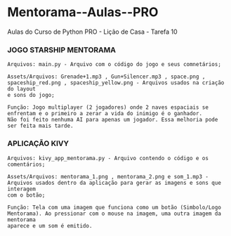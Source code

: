 # Mentorama--Aulas--PRO
Aulas do Curso de Python PRO - Lição de Casa - Tarefa 10


### JOGO STARSHIP MENTORAMA

    Arquivos: main.py - Arquivo com o código do jogo e seus comnetários;
    
    Assets/Arquivos: Grenade+1.mp3 , Gun+Silencer.mp3 , space.png , spaceship_red.png , spaceship_yellow.png - Arquivos usados na criação do layout
    e sons do jogo;
    
    Função: Jogo multiplayer (2 jogadores) onde 2 naves espaciais se enfrentam e o primeiro a zerar a vida do inimigo é o ganhador.
    Não foi feito nenhuma AI para apenas um jogador. Essa melhoria pode ser feita mais tarde.
    
### APLICAÇÃO KIVY

    Arquivos: kivy_app_mentorama.py - Arquivo contendo o código e os comentários;
    
    Assets/Arquivos: mentorama_1.png , mentorama_2.png e som_1.mp3 - Arquivos usados dentro da aplicação para gerar as imagens e sons que interagem 
    com o botão;
   
    Função: Tela com uma imagem que funciona como um botão (Simbolo/Logo Mentorama). Ao pressionar com o mouse na imagem, uma outra imagem da mentorama
    aparece e um som é emitido.


    


